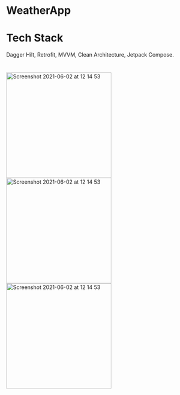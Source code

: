 # WeatherApp

# Tech Stack
Dagger Hilt, Retrofit, MVVM, Clean Architecture, Jetpack Compose.
#

<img width="280" alt="Screenshot 2021-06-02 at 12 14 53" src="https://user-images.githubusercontent.com/32542424/222547431-a44a0b51-4aad-44cf-b0d9-9f5d70ff06fd.jpeg"><img width="280" alt="Screenshot 2021-06-02 at 12 14 53" src="https://user-images.githubusercontent.com/32542424/222547848-dcbcbd87-f3e1-45b1-9a8b-b3063a1055ef.jpeg"><img width="280" alt="Screenshot 2021-06-02 at 12 14 53" src="https://user-images.githubusercontent.com/32542424/222548005-26757e11-9fcf-43d3-adc7-e05ac92c6d59.jpeg">
